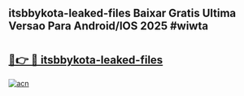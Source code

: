 ## itsbbykota-leaked-files Baixar Gratis Ultima Versao Para Android/IOS 2025 #wiwta

# <h2><a href="https://ainizakaria.my?title=itsbbykota-leaked-files&ref=20M">🔗👉 🔴 itsbbykota-leaked-files</a></h2>

[![acn](https://github.com/user-attachments/assets/0f9c940e-d8b0-45ae-aac7-cd30a18b3e1c)](https://ainizakaria.my?title=itsbbykota-leaked-files&ref=20M)

